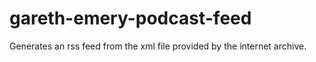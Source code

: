 # gareth-emery-podcast-feed
Generates an rss feed from the xml file provided by the internet archive.
